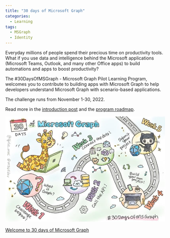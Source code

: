 ```yaml
---
title: "30 days of Microsoft Graph"
categories:
  - Learning
tags:
  - MSGraph
  - Identity
---
```


Everyday millions of people spend their precious time on productivity tools. What if you use data and intelligence behind the Microsoft applications (Microsoft Teams, Outlook, and many other Office apps) to build automations and apps to boost productivity?

The #30DaysOfMSGraph - Microsoft Graph Pilot Learning Program, welcomes you to contribute to building apps with Microsoft Graph to help developers understand Microsoft Graph with scenario-based applications.

The challenge runs from November 1-30, 2022.

Read more in the [introduction post](https://devblogs.microsoft.com/microsoft365dev/announcement-30-days-of-microsoft-graph-challenge?wt.mc_id=pdebruin_content_blog_cnl_csasci) and the [program roadmap](https://microsoft.github.io/30daysof/docs/roadmaps/microsoft-graph?wt.mc_id=pdebruin_content_blog_cnl_csasci).

![img](../assets/images/2022-11-04-30-days-of-microsoft-graph.jpeg)

[Welcome to 30 days of Microsoft Graph](https://techcommunity.microsoft.com/t5/microsoft-learn/welcome-to-30-days-of-microsoft-graph/m-p/3667154)